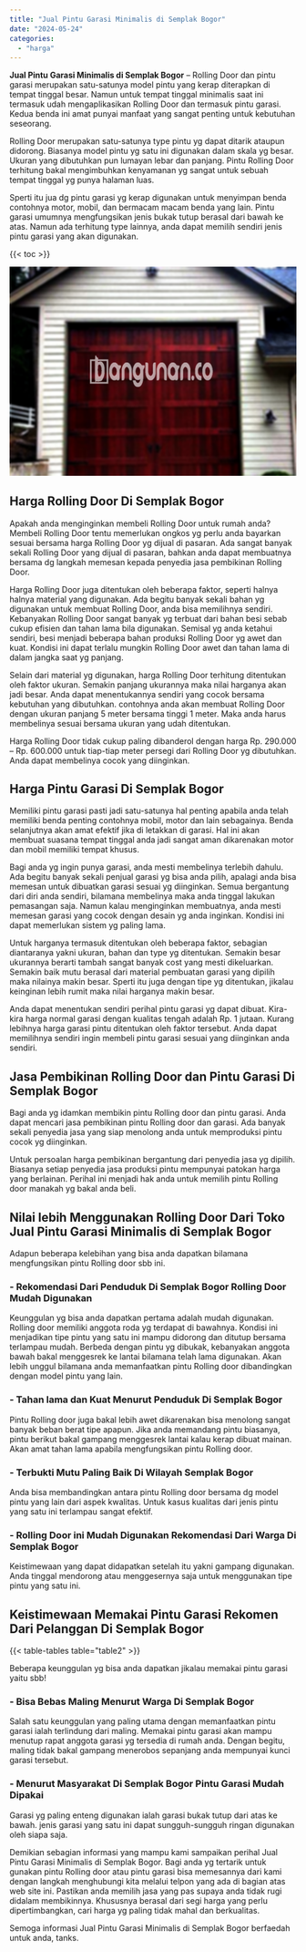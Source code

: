 ```yaml
---
title: "Jual Pintu Garasi Minimalis di Semplak Bogor"
date: "2024-05-24"
categories: 
  - "harga"
---
```


**Jual Pintu Garasi Minimalis di Semplak Bogor** – Rolling Door dan pintu garasi merupakan satu-satunya model pintu yang kerap diterapkan di tempat tinggal besar. Namun untuk tempat tinggal minimalis saat ini termasuk udah mengaplikasikan Rolling Door dan termasuk pintu garasi. Kedua benda ini amat punyai manfaat yang sangat penting untuk kebutuhan seseorang.

Rolling Door merupakan satu-satunya type pintu yg dapat ditarik ataupun didorong. Biasanya model pintu yg satu ini digunakan dalam skala yg besar. Ukuran yang dibutuhkan pun lumayan lebar dan panjang. Pintu Rolling Door terhitung bakal mengimbuhkan kenyamanan yg sangat untuk sebuah tempat tinggal yg punya halaman luas.

Sperti itu jua dg pintu garasi yg kerap digunakan untuk menyimpan benda contohnya motor, mobil, dan bermacam macam benda yang lain. Pintu garasi umumnya mengfungsikan jenis bukak tutup berasal dari bawah ke atas. Namun ada terhitung type lainnya, anda dapat memilih sendiri jenis pintu garasi yang akan digunakan.

{{< toc >}}

![Jual Pintu Garasi Minimalis di Semplak Bogor](/images/pintu-garasi-32.png)

## Harga Rolling Door Di Semplak Bogor

Apakah anda menginginkan membeli Rolling Door untuk rumah anda? Membeli Rolling Door tentu memerlukan ongkos yg perlu anda bayarkan sesuai bersama harga Rolling Door yg dijual di pasaran. Ada sangat banyak sekali Rolling Door yang dijual di pasaran, bahkan anda dapat membuatnya bersama dg langkah memesan kepada penyedia jasa pembikinan Rolling Door.

Harga Rolling Door juga ditentukan oleh beberapa faktor, seperti halnya halnya material yang digunakan. Ada begitu banyak sekali bahan yg digunakan untuk membuat Rolling Door, anda bisa memilihnya sendiri. Kebanyakan Rolling Door sangat banyak yg terbuat dari bahan besi sebab cukup efisien dan tahan lama bila digunakan. Semisal yg anda ketahui sendiri, besi menjadi beberapa bahan produksi Rolling Door yg awet dan kuat. Kondisi ini dapat terlalu mungkin Rolling Door awet dan tahan lama di dalam jangka saat yg panjang.

Selain dari material yg digunakan, harga Rolling Door terhitung ditentukan oleh faktor ukuran. Semakin panjang ukurannya maka nilai harganya akan jadi besar. Anda dapat menentukannya sendiri yang cocok bersama kebutuhan yang dibutuhkan. contohnya anda akan membuat Rolling Door dengan ukuran panjang 5 meter bersama tinggi 1 meter. Maka anda harus membelinya sesuai bersama ukuran yang udah ditentukan.

Harga Rolling Door tidak cukup paling dibanderol dengan harga Rp. 290.000 – Rp. 600.000 untuk tiap-tiap meter persegi dari Rolling Door yg dibutuhkan. Anda dapat membelinya cocok yang diinginkan.

## Harga Pintu Garasi Di Semplak Bogor

Memiliki pintu garasi pasti jadi satu-satunya hal penting apabila anda telah memiliki benda penting contohnya mobil, motor dan lain sebagainya. Benda selanjutnya akan amat efektif jika di letakkan di garasi. Hal ini akan membuat suasana tempat tinggal anda jadi sangat aman dikarenakan motor dan mobil memiliki tempat khusus.

Bagi anda yg ingin punya garasi, anda mesti membelinya terlebih dahulu. Ada begitu banyak sekali penjual garasi yg bisa anda pilih, apalagi anda bisa memesan untuk dibuatkan garasi sesuai yg diinginkan. Semua bergantung dari diri anda sendiri, bilamana membelinya maka anda tinggal lakukan pemasangan saja. Namun kalau menginginkan membuatnya, anda mesti memesan garasi yang cocok dengan desain yg anda inginkan. Kondisi ini dapat memerlukan sistem yg paling lama.

Untuk harganya termasuk ditentukan oleh beberapa faktor, sebagian diantaranya yakni ukuran, bahan dan type yg ditentukan. Semakin besar ukurannya berarti tambah sangat banyak cost yang mesti dikeluarkan. Semakin baik mutu berasal dari material pembuatan garasi yang dipilih maka nilainya makin besar. Sperti itu juga dengan tipe yg ditentukan, jikalau keinginan lebih rumit maka nilai harganya makin besar.

Anda dapat menentukan sendiri perihal pintu garasi yg dapat dibuat. Kira-kira harga normal garasi dengan kualitas tengah adalah Rp. 1 jutaan. Kurang lebihnya harga garasi pintu ditentukan oleh faktor tersebut. Anda dapat memilihnya sendiri ingin membeli pintu garasi sesuai yang diinginkan anda sendiri.

## Jasa Pembikinan Rolling Door dan Pintu Garasi Di Semplak Bogor

Bagi anda yg idamkan membikin pintu Rolling door dan pintu garasi. Anda dapat mencari jasa pembikinan pintu Rolling door dan garasi. Ada banyak sekali penyedia jasa yang siap menolong anda untuk memproduksi pintu cocok yg diinginkan.

Untuk persoalan harga pembikinan bergantung dari penyedia jasa yg dipilih. Biasanya setiap penyedia jasa produksi pintu mempunyai patokan harga yang berlainan. Perihal ini menjadi hak anda untuk memilih pintu Rolling door manakah yg bakal anda beli.

## Nilai lebih Menggunakan Rolling Door Dari Toko Jual Pintu Garasi Minimalis di Semplak Bogor

Adapun beberapa kelebihan yang bisa anda dapatkan bilamana mengfungsikan pintu Rolling door sbb ini.

### \- Rekomendasi Dari Penduduk Di Semplak Bogor Rolling Door Mudah Digunakan

Keunggulan yg bisa anda dapatkan pertama adalah mudah digunakan. Rolling door memiliki anggota roda yg terdapat di bawahnya. Kondisi ini menjadikan tipe pintu yang satu ini mampu didorong dan ditutup bersama terlampau mudah. Berbeda dengan pintu yg dibukak, kebanyakan anggota bawah bakal menggesrek ke lantai bilamana telah lama digunakan. Akan lebih unggul bilamana anda memanfaatkan pintu Rolling door dibandingkan dengan model pintu yang lain.

### \- Tahan lama dan Kuat Menurut Penduduk Di Semplak Bogor

Pintu Rolling door juga bakal lebih awet dikarenakan bisa menolong sangat banyak beban berat tipe apapun. Jika anda memandang pintu biasanya, pintu berikut bakal gampang menggesrek lantai kalau kerap dibuat mainan. Akan amat tahan lama apabila mengfungsikan pintu Rolling door.

### \- Terbukti Mutu Paling Baik Di Wilayah Semplak Bogor

Anda bisa membandingkan antara pintu Rolling door bersama dg model pintu yang lain dari aspek kwalitas. Untuk kasus kualitas dari jenis pintu yang satu ini terlampau sangat efektif.

### \- Rolling Door ini Mudah Digunakan Rekomendasi Dari Warga Di Semplak Bogor

Keistimewaan yang dapat didapatkan setelah itu yakni gampang digunakan. Anda tinggal mendorong atau menggesernya saja untuk menggunakan tipe pintu yang satu ini.

## Keistimewaan Memakai Pintu Garasi Rekomen Dari Pelanggan Di Semplak Bogor

{{< table-tables table="table2" >}}

Beberapa keunggulan yg bisa anda dapatkan jikalau memakai pintu garasi yaitu sbb!

### \- Bisa Bebas Maling Menurut Warga Di Semplak Bogor

Salah satu keunggulan yang paling utama dengan memanfaatkan pintu garasi ialah terlindung dari maling. Memakai pintu garasi akan mampu menutup rapat anggota garasi yg tersedia di rumah anda. Dengan begitu, maling tidak bakal gampang menerobos sepanjang anda mempunyai kunci garasi tersebut.

### \- Menurut Masyarakat Di Semplak Bogor Pintu Garasi Mudah Dipakai

Garasi yg paling enteng digunakan ialah garasi bukak tutup dari atas ke bawah. jenis garasi yang satu ini dapat sungguh-sungguh ringan digunakan oleh siapa saja.

Demikian sebagian informasi yang mampu kami sampaikan perihal Jual Pintu Garasi Minimalis di Semplak Bogor. Bagi anda yg tertarik untuk gunakan pintu Rolling door atau pintu garasi bisa memesannya dari kami dengan langkah menghubungi kita melalui telpon yang ada di bagian atas web site ini. Pastikan anda memilih jasa yang pas supaya anda tidak rugi didalam membikinnya. Khususnya berasal dari segi harga yang perlu dipertimbangkan, cari harga yg paling tidak mahal dan berkualitas.

Semoga informasi Jual Pintu Garasi Minimalis di Semplak Bogor berfaedah untuk anda, tanks.

